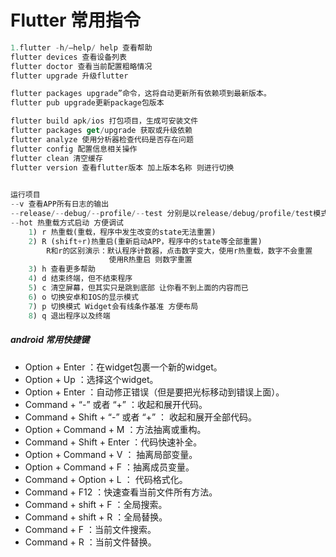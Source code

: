 # Flutter 常用指令

```dart
1.flutter -h/–help/ help 查看帮助
flutter devices 查看设备列表
flutter doctor 查看当前配置粗略情况
flutter upgrade 升级flutter

flutter packages upgrade”命令，这将自动更新所有依赖项到最新版本。
flutter pub upgrade更新package包版本

flutter build apk/ios 打包项目，生成可安装文件
flutter packages get/upgrade 获取或升级依赖
flutter analyze 使用分析器检查代码是否存在问题
flutter config 配置信息相关操作
flutter clean 清空缓存
flutter version 查看flutter版本 加上版本名称 则进行切换

                        
运行项目   
--v 查看APP所有日志的输出
--release/--debug/--profile/--test 分别是以release/debug/profile/test模式运行
--hot 热重载方式启动 方便调试 
	1) r 热重载(重载，程序中发生改变的state无法重置) 
	2) R (shift+r)热重启(重新启动APP，程序中的state等全部重置)  
		R和r的区别演示：默认程序计数器，点击数字变大，使用r热重载，数字不会重置
				      使用R热重启 则数字重置
	3) h 查看更多帮助
	4) d 结束终端，但不结束程序
	5) c 清空屏幕，但其实只是跳到底部 让你看不到上面的内容而已
	6) o 切换安卓和IOS的显示模式
	7) p 切换模式 Widget会有线条作基准 方便布局
	8) q 退出程序以及终端
```

##### android 常用快捷键

*	Option + Enter ：在widget包裹一个新的widget。
*	Option + Up ：选择这个widget。
*	Option + Enter ：自动修正错误（但是要把光标移动到错误上面）。
*	Command + “-” 或者 “+” ：收起和展开代码。
*	Command + Shift + “-” 或者 “+” ： 收起和展开全部代码。
*	Option + Command + M ：方法抽离或重构。
*	Command + Shift + Enter ：代码快速补全。
*	Option + Command + V ： 抽离局部变量。
*	Option + Command + F ：抽离成员变量。
*	Command + Option + L ： 代码格式化。
*	Command + F12 ：快速查看当前文件所有方法。
*	Command + shift + F ：全局搜索。
*	Command + shift + R ：全局替换。
*	Command + F ：当前文件搜索。
*	Command + R ：当前文件替换。
